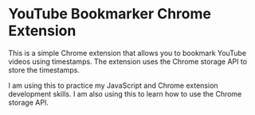 # YouTube Bookmarker Chrome Extension

This is a simple Chrome extension that allows you to bookmark YouTube videos using timestamps. The extension uses the Chrome storage API to store the timestamps.

I am using this to practice my JavaScript and Chrome extension development skills. I am also using this to learn how to use the Chrome storage API.
